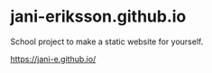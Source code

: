 # jani-eriksson.github.io

School project to make a static website for yourself.

https://jani-e.github.io/
